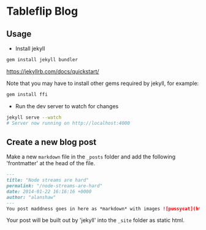 # Tableflip Blog

## Usage

- Install jekyll

```sh
gem install jekyll bundler

```

https://jekyllrb.com/docs/quickstart/

Note that you may have to install other gems required by jekyll, for example:

```sh
gem install ffi
```

- Run the dev server to watch for changes

```sh
jekyll serve --watch
# Server now running on http://localhost:4000
```

## Create a new blog post

Make a new `markdown` file in the `_posts` folder and add the following 'frontmatter' at the head of the file.

```md
---
title: "Node streams are hard"
permalink: "/node-streams-are-hard"
date: 2014-01-22 16:16:16 +0000
author: "alanshaw"
---
You post maddness goes in here as *markdown* with images ![pussycat](http://radcats.com/pussy.jpg) or any think else you want to include.
```

Your post will be built out by 'jekyll' into the `_site` folder as static html.
